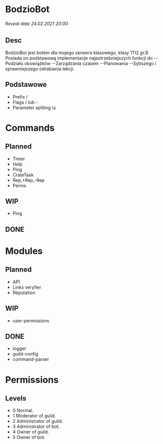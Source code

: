 # BodzioBot

###### Reveal date 24.02.2021 20:00

## Desc
BodzioBot jest botem dla mojego serwera klasowego, klasy 1TI2 gr.B
Posiada on podstawową implementacje najpotrzebniejszych funkcji do 
--Podziału obowiążków
--Zarządzania czasem
--Planowania
--Sybszego i sprawniejszego odrabiania lekcji.

## Podstawowe
- Prefix /
- Flags / lub -
- Parameter spliting \s

# Commands

## Planned
- Timer
- Help
- Ping
- CrateTask
- Rep,+Rep,-Rep
- Perms

## WIP 
- Ping

## DONE

# Modules

## Planned
- API
- Links veryfier
- Reputation

## WIP 
- user-permissions

## DONE
- logger
- guild-config
- command-parser


# Permissions
## Levels
- 0 Normal.
- 1 Moderator of guild.
- 2 Administrator of guild.
- 3 Administrator of bot.
- 4 Owner of guild.
- 5 Owner of bot.
